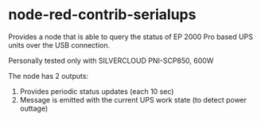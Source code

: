 # node-red-contrib-serialups

Provides a node that is able to query the status of EP 2000 Pro based UPS units over the USB connection.

Personally tested only with SILVERCLOUD PNI-SCP850, 600W

The node has 2 outputs:
1. Provides periodic status updates (each 10 sec)
2. Message is emitted with the current UPS work state (to detect power outtage)
